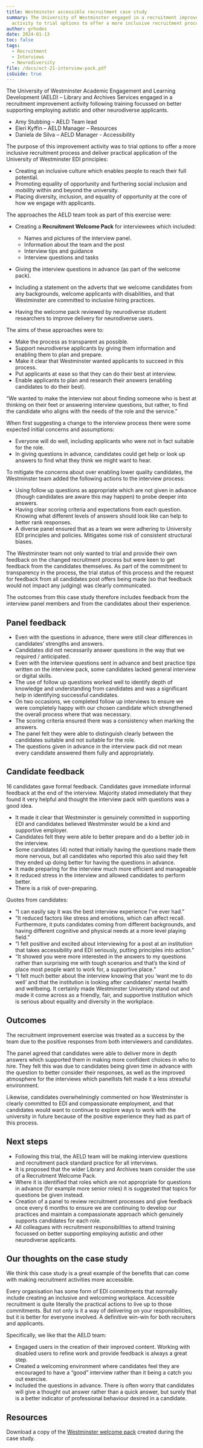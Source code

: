 ```yaml
---
title: Westminster accessible recruitment case study
summary: The University of Westminster engaged in a recruitment improvement
  activity to trial options to offer a more inclusive recruitment process.
author: grhodes
date: 2024-01-13
toc: false
tags:
  - Recruitment
  - Interviews
  - Neurodiversity
file: /docs/oct-21-interview-pack.pdf
isGuide: true
---
```

The University of Westminster Academic Engagement and Learning Development (AELD) – Library and Archives Services engaged in a recruitment improvement activity following training focussed on better supporting employing autistic and other neurodiverse applicants.

* Amy Stubbing – AELD Team lead
* Eleri Kyffin – AELD Manager – Resources
* Daniela de Silva – AELD Manager - Accessibility

The purpose of this improvement activity was to trial options to offer a more inclusive recruitment process and deliver practical application of the University of Westminster EDI principles:

* Creating an inclusive culture which enables people to reach their full potential.
* Promoting equality of opportunity and furthering social inclusion and mobility within and beyond the university.
* Placing diversity, inclusion, and equality of opportunity at the core of how we engage with applicants.

The approaches the AELD team took as part of this exercise were:

* Creating a **Recruitment Welcome Pack** for interviewees which included:

  * Names and pictures of the interview panel.
  * Information about the team and the post
  * Interview tips and guidance
  * Interview questions and tasks
* Giving the interview questions in advance (as part of the welcome pack).
* Including a statement on the adverts that we welcome candidates from any backgrounds, welcome applicants with disabilities, and that Westminster are committed to inclusive hiring practices.
* Having the welcome pack reviewed by neurodiverse student researchers to improve delivery for neurodiverse users.

The aims of these approaches were to:

* Make the process as transparent as possible.
* Support neurodiverse applicants by giving them information and enabling them to plan and prepare.
* Make it clear that Westminster wanted applicants to succeed in this process.
* Put applicants at ease so that they can do their best at interview.
* Enable applicants to plan and research their answers (enabling candidates to do their best).

“We wanted to make the interview not about finding someone who is best at thinking on their feet or answering interview questions, but rather, to find the candidate who aligns with the needs of the role and the service.”

When first suggesting a change to the interview process there were some expected initial concerns and assumptions:

* Everyone will do well, including applicants who were not in fact suitable for the role.
* In giving questions in advance, candidates could get help or look up answers to find what they think we might want to hear.

To mitigate the concerns about over enabling lower quality candidates, the Westminster team added the following actions to the interview process:

* Using follow up questions as appropriate which are not given in advance (though candidates are aware this may happen) to probe deeper into answers.
* Having clear scoring criteria and expectations from each question. Knowing what different levels of answers should look like can help to better rank responses.
* A diverse panel ensured that as a team we were adhering to University EDI principles and policies. Mitigates some risk of consistent structural biases.

The Westminster team not only wanted to trial and provide their own feedback on the changed recruitment process but were keen to get feedback from the candidates themselves. As part of the commitment to transparency in the process, the trial status of this process and the request for feedback from all candidates post offers being made (so that feedback would not impact any judging) was clearly communicated.

The outcomes from this case study therefore includes feedback from the interview panel members and from the candidates about their experience.

## Panel feedback

* Even with the questions in advance, there were still clear differences in candidates’ strengths and answers.
* Candidates did not necessarily answer questions in the way that we required / anticipated.
* Even with the interview questions sent in advance and best practice tips written on the interview pack, some candidates lacked general interview or digital skills.
* The use of follow up questions worked well to identify depth of knowledge and understanding from candidates and was a significant help in identifying successful candidates.
* On two occasions, we completed follow up interviews to ensure we were completely happy with our chosen candidate which strengthened the overall process where that was necessary.
* The scoring criteria ensured there was a consistency when marking the answers.
* The panel felt they were able to distinguish clearly between the candidates suitable and not suitable for the role.
* The questions given in advance in the interview pack did not mean every candidate answered them fully and appropriately.

## Candidate feedback

16 candidates gave formal feedback. Candidates gave immediate informal feedback at the end of the interview. Majority stated immediately that they found it very helpful and thought the interview pack with questions was a good idea.

* It made it clear that Westminster is genuinely committed in supporting EDI and candidates believed Westminster would be a kind and supportive employer.
* Candidates felt they were able to better prepare and do a better job in the interview.
* Some candidates (4) noted that initially having the questions made them more nervous, but all candidates who reported this also said they felt they ended up doing better for having the questions in advance.
* It made preparing for the interview much more efficient and manageable
* It reduced stress in the interview and allowed candidates to perform better.
* There is a risk of over-preparing.

Quotes from candidates:

* “I can easily say it was the best interview experience I’ve ever had.”
* “It reduced factors like stress and emotions, which can affect recall. Furthermore, it puts candidates coming from different backgrounds, and having different cognitive and physical needs at a more level playing field.”
* “I felt positive and excited about interviewing for a post at an institution that takes accessibility and EDI seriously, putting principles into action.”
* “It showed you were more interested in the answers to my questions rather than surprising me with tough scenarios and that’s the kind of place most people want to work for, a supportive place.”
* “I felt much better about the interview knowing that you ‘want me to do well’ and that the institution is looking after candidates’ mental health and wellbeing. It certainly made Westminster University stand out and made it come across as a friendly, fair, and supportive institution which is serious about equality and diversity in the workplace.

## Outcomes

The recruitment improvement exercise was treated as a success by the team due to the positive responses from both interviewers and candidates.

The panel agreed that candidates were able to deliver more in depth answers which supported them in making more confident choices in who to hire. They felt this was due to candidates being given time in advance with the question to better consider their responses, as well as the improved atmosphere for the interviews which panellists felt made it a less stressful environment.

Likewise, candidates overwhelmingly commented on how Westminster is clearly committed to EDI and compassionate employment, and that candidates would want to continue to explore ways to work with the university in future because of the positive experience they had as part of this process.

## **Next steps**

* Following this trial, the AELD team will be making interview questions and recruitment pack standard practice for all interviews.
* It is proposed that the wider Library and Archives team consider the use of a Recruitment Welcome Pack.
* Where it is identified that roles which are not appropriate for questions in advance (for example more senior roles) it is suggested that topics for questions be given instead.
* Creation of a panel to review recruitment processes and give feedback once every 6 months to ensure we are continuing to develop our practices and maintain a compassionate approach which genuinely supports candidates for each role.
* All colleagues with recruitment responsibilities to attend training focussed on better supporting employing autistic and other neurodiverse applicants.

## Our thoughts on the case study

We think this case study is a great example of the benefits that can come with making recruitment activities more accessible.

Every organisation has some form of EDI commitments that normally include creating an inclusive and welcoming workplace. Accessible recruitment is quite literally the practical actions to live up to those commitments. But not only is it a way of delivering on your responsibilities, but it is better for everyone involved. A definitive win-win for both recruiters and applicants.

Specifically, we like that the AELD team:

* Engaged users in the creation of their improved content. Working with disabled users to refine work and provide feedback is always a great step.
* Created a welcoming environment where candidates feel they are encouraged to have a “good” interview rather than it being a catch you out exercise.
* Included the questions in advance. There is often worry that candidates will give a thought out answer rather than a quick answer, but surely that is a better indicator of professional behaviour desired in a candidate.

## Resources

Download a copy of the [Westminster welcome pack](/docs/oct-21-interview-pack.pdf) created during the case study.